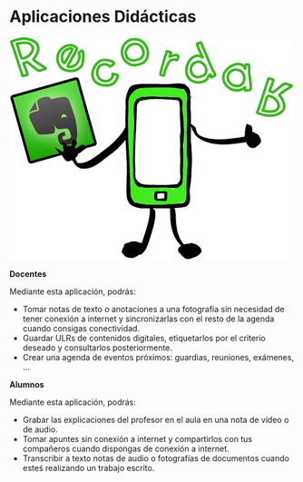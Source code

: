 # Aplicaciones Didácticas


![Imagen de evernote, recordar](img/recordarevernote.png "Recordar")


**Docentes**

Mediante esta aplicación, podrás:

*   Tomar notas de texto o anotaciones a una fotografía sin necesidad de tener conexión a internet y sincronizarlas con el resto de la agenda cuando consigas conectividad.
*   Guardar ULRs de contenidos digitales, etiquetarlos por el criterio deseado y consultarlos posteriormente.
*   Crear una agenda de eventos próximos: guardias, reuniones, exámenes, ...

**Alumnos**

Mediante esta aplicación, podrás:

*   Grabar las explicaciones del profesor en el aula en una nota de vídeo o de audio.
*   Tomar apuntes sin conexión a internet y compartirlos con tus compañeros cuando dispongas de conexión a internet.
*   Transcribir a texto notas de audio o fotografías de documentos cuando esteś realizando un trabajo escrito.